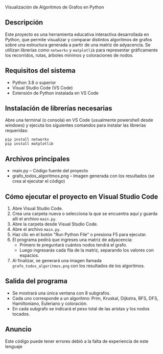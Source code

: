  Visualización de Algoritmos de Grafos en Python

 Descripción
--------------
Este proyecto es una herramienta educativa interactiva desarrollada en Python, que permite visualizar y comparar distintos algoritmos de grafos sobre una estructura generada a partir de una matriz de adyacencia. 
Se utilizan librerías como `networkx` y `matplotlib` para representar gráficamente los recorridos, rutas, árboles mínimos y coloraciones de nodos.

Requisitos del sistema
--------------------------
- Python 3.8 o superior
- Visual Studio Code (VS Code)
- Extensión de Python instalada en VS Code

 Instalación de librerías necesarias
--------------------------------------
Abre una terminal (o consola) en VS Code (usualmente powershell desde windows) y ejecuta los siguientes comandos para instalar las librerías requeridas:

    pip install networkx
    pip install matplotlib

Archivos principales
-----------------------
- main.py – Código fuente del proyecto
- grafo_todos_algoritmos.png – Imagen generada con los resultados (se crea al ejecutar el código)

Cómo ejecutar el proyecto en Visual Studio Code
---------------------------------------------------
1. Abre Visual Studio Code.
2. Crea una carpeta nueva o selecciona la que se encuentra aquí y guarda allí el archivo `main.py`.
3. Abre la carpeta desde Visual Studio Code.
4. Abre el archivo `main.py`.
5. Haz clic en el botón "Run Python File" o presiona F5 para ejecutar.
6. El programa pedirá que ingreses una matriz de adyacencia:
   - Primero te preguntará cuántos nodos tendrá el grafo.
   - Luego ingresarás cada fila de la matriz, separando los valores con espacios.
7. Al finalizar, se generará una imagen llamada `grafo_todos_algoritmos.png` con los resultados de los algoritmos.

 Salida del programa
-----------------------
- Se mostrará una única ventana con 8 subgrafos.
- Cada uno corresponde a un algoritmo: Prim, Kruskal, Dijkstra, BFS, DFS, Hamiltoniano, Euleriano y coloración.
- En cada subgrafo se indicará el peso total de las aristas y los nodos tocados.


Anuncio
---------------

Este código puede tener errores debió a la falta de experiencia de este lenguaje
